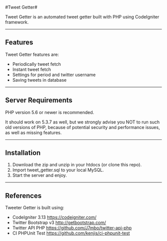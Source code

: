 #Tweet Getter#


Tweet Getter is an automated tweet getter built with PHP using CodeIgniter framework.

- - - -
Features
----

Tweet Getter features are:
* Periodically tweet fetch
* Instant tweet fetch
* Settings for period and twitter username
* Saving tweets in database

- - - -
Server Requirements
---

PHP version 5.6 or newer is recommended.

It should work on 5.3.7 as well, but we strongly advise you NOT to run
such old versions of PHP, because of potential security and performance
issues, as well as missing features.

- - - -
Installation
---

1. Download the zip and unzip in your htdocs (or clone this repo).
2. Import tweet_getter.sql to your local MySQL.
3. Start the server and enjoy.

- - - -
References
---

Tweeter Getter is built using:
* CodeIgniter 3.13 https://codeigniter.com/
* Twitter Bootstrap v3 http://getbootstrap.com/
* Twitter API PHP https://github.com/J7mbo/twitter-api-php
* CI PHPUnit Test https://github.com/kenjis/ci-phpunit-test

